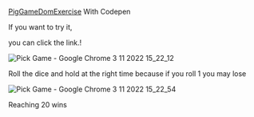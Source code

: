 [PigGameDomExercise](https://codepen.io/akintutkan/pen/WNywPLR) With Codepen

If you want to try it,

you can click the link.!


![Pick Game - Google Chrome 3 11 2022 15_22_12](https://user-images.githubusercontent.com/75329776/199719926-c11e01a1-655b-4830-a5e6-7a1a262ae35b.png)

Roll the dice and hold at the right time because if you roll 1 you may lose

![Pick Game - Google Chrome 3 11 2022 15_22_54](https://user-images.githubusercontent.com/75329776/199720949-c4f64ff2-489f-4133-a640-ca1dae57c55c.png)

Reaching 20 wins
